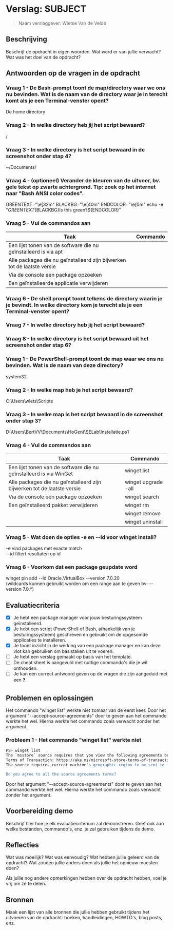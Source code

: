 # Verslag: SUBJECT

> Naam verslaggever: Wietse Van de Velde

## Beschrijving

Beschrijf de opdracht in eigen woorden. Wat werd er van jullie verwacht? Wat was het doel van de opdracht?

## Antwoorden op de vragen in de opdracht

### Vraag 1 - De Bash-prompt toont de map/directory waar we ons nu bevinden. Wat is de naam van de directory waar je in terecht komt als je een Terminal-venster opent?

De home directory

### Vraag 2 - In welke directory heb jij het script bewaard?

/

### Vraag 3 - In welke directory is het script bewaard in de screenshot onder stap 4?

~/Documents/

### Vraag 4 - (optioneel) Verander de kleuren van de uitvoer, bv. gele tekst op zwarte achtergrond. Tip: zoek op het internet naar "Bash ANSI color codes".

GREENTEXT="\e[32m"
BLACKBG="\e[40m"
ENDCOLOR="\e[0m"
echo -e "${GREENTEXT}${BLACKBG}Is this green?${ENDCOLOR}"

### Vraag 5 - Vul de commandos aan

| **Taak**                                                                | **Commando** |
| ----------------------------------------------------------------------- | ------------ |
| Een lijst tonen van de software die nu geïnstalleerd is via apt         |              |
| Alle packages die nu geïnstalleerd zijn bijwerken tot de laatste versie |              |
| Via de console een package opzoeken                                     |              |
| Een geïnstalleerde applicatie verwijderen                               |              |

### Vraag 6 - De shell prompt toont telkens de directory waarin je je bevindt. In welke directory kom je terecht als je een Terminal-venster opent?

### Vraag 7 - In welke directory heb jij het script bewaard?

### Vraag 8 - In welke directory is het script bewaard uit het screenshot onder stap 6?

### Vraag 1 - De PowerShell-prompt toont de map waar we ons nu bevinden. Wat is de naam van deze directory?

system32

### Vraag 2 - In welke map heb je het script bewaard?

C:\Users\wiets\Scripts

### Vraag 3 - In welke map is het script bewaard in de screenshot onder stap 3?

D:\Users\BertVV\Documents\HoGent\SELab\Installatie.ps1

### Vraag 4 - Vul de commandos aan

| **Taak**                                                                | **Commando**        |
| ----------------------------------------------------------------------- | ------------------- |
| Een lijst tonen van de software die nu geïnstalleerd is via WinGet      | winget list         |
| Alle packages die nu geïnstalleerd zijn bijwerken tot de laatste versie | winget upgrade -all |
| Via de console een package opzoeken                                     | winget search       |
| Een geïnstalleerd pakket verwijderen                                    | winget rm           |
|                                                                         | winget remove       |
|                                                                         | winget uninstall    |

### Vraag 5 - Wat doen de opties -e en --id voor winget install?

-e vind packages met exacte match  
--id filtert resultaten op id

### Vraag 6 - Voorkom dat een package geupdate word

winget pin add --id Oracle.VirtualBox --version 7.0.20  
(wildcards kunnen gebruikt worden om een range aan te geven bv: --version 7.0.\*)

## Evaluatiecriteria

- [x] Je hebt een package manager voor jouw besturingssysteem geïnstalleerd.
- [x] Je hebt een script (PowerShell of Bash, afhankelijk van je besturingssysteem) geschreven en gebruikt om de opgesomde applicaties te installeren.
- [x] Je toont inzicht in de werking van een package manager en kan deze vlot kan gebruiken om basistaken uit te voeren.
- [ ] Je hebt een verslag gemaakt op basis van het template.
- [ ] De cheat sheet is aangevuld met nuttige commando's die je wil onthouden.
- [ ] Je kan een correct antwoord geven op de vragen die zijn aangeduid met een :question:.

## Problemen en oplossingen

Het commando "winget list" werkte niet zomaar van de eerst keer. Door het argument "--accept-source-agreements" door te geven aan het commando werkte het wel. Hierna werkte het commando zoals verwacht zonder het argument.

### Probleem 1 - Het commando "winget list" werkte niet

```bash
PS> winget list
The `msstore` source requires that you view the following agreements before using.
Terms of Transaction: https://aka.ms/microsoft-store-terms-of-transaction
The source requires current machine's geographic region to be sent to function properly.

Do you agree to all the source agreements terms?
```

Door het argument "--accept-source-agreements" door te geven aan het commando werkte het wel. Hierna werkte het commando zoals verwacht zonder het argument.

## Voorbereiding demo

Beschrijf hier hoe je elk evaluatiecriterium zal demonstreren. Geef ook aan welke bestanden, commando's, enz. je zal gebruiken tijdens de demo.

## Reflecties

Wat was moeilijk? Wat was eenvoudig? Wat hebben jullie geleerd van de opdracht? Wat zouden jullie anders doen als jullie het opnieuw moesten doen?

Als jullie nog andere opmerkingen hebben over de opdracht hebben, voel je vrij om ze te delen.

## Bronnen

Maak een lijst van alle bronnen die jullie hebben gebruikt tijdens het uitvoeren van de opdracht: boeken, handleidingen, HOWTO's, blog posts, enz.
